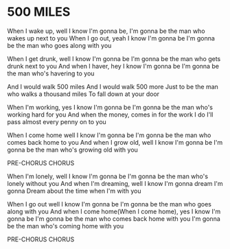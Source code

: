 # 500 MILES

When I wake up, well I know I'm gonna be,
I'm gonna be the man who wakes up next to you
When I go out, yeah I know I'm gonna be
I'm gonna be the man who goes along with you

When I get drunk, well I know I'm gonna be
I'm gonna be the man who gets drunk next to you
And when I haver, hey I know I'm gonna be
I'm gonna be the man who's havering to you

And I would walk 500 miles
And I would walk 500 more
Just to be the man who walks a thousand miles
To fall down at your door

When I'm working, yes I know I'm gonna be
I'm gonna be the man who's working hard for you
And when the money, comes in for the work I do
I'll pass almost every penny on to you

When I come home well I know I'm gonna be
I'm gonna be the man who comes back home to you
And when I grow old, well I know I'm gonna be
I'm gonna be the man who's growing old with you

PRE-CHORUS
CHORUS

When I'm lonely, well I know I'm gonna be
I'm gonna be the man who's lonely without you
And when I'm dreaming, well I know I'm gonna dream
I'm gonna Dream about the time when I'm with you

When I go out well I know I'm gonna be
I'm gonna be the man who goes along with you
And when I come home(When I come home), yes I know I'm gonna be
I'm gonna be the man who comes back home with you
I'm gonna be the man who's coming home with you

PRE-CHORUS
CHORUS
